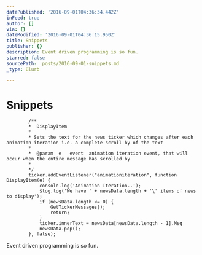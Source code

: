 ```yaml
---
datePublished: '2016-09-01T04:36:34.442Z'
inFeed: true
author: []
via: {}
dateModified: '2016-09-01T04:36:15.950Z'
title: Snippets
publisher: {}
description: Event driven programming is so fun.
starred: false
sourcePath: _posts/2016-09-01-snippets.md
_type: Blurb

---
```

# Snippets

            /**
            *  DisplayItem
            *
            * Sets the text for the news ticker which changes after each animation iteration i.e. a complete scroll by of the text
            *
            *  @param  e   event  animation iteration event, that will occur when the entire message has scrolled by 
            * 
            */ 
            ticker.addEventListener("animationiteration", function DisplayItem(e) {
                console.log('Animation Iteration..');
                $log.log('We have ' + newsData.length + '\' items of news to display');
                if (newsData.length <= 0) {
                    GetTickerMessages();
                    return;
                } 
                ticker.innerText = newsData[newsData.length - 1].Msg
                newsData.pop(); 
            }, false);

Event driven programming is so fun.